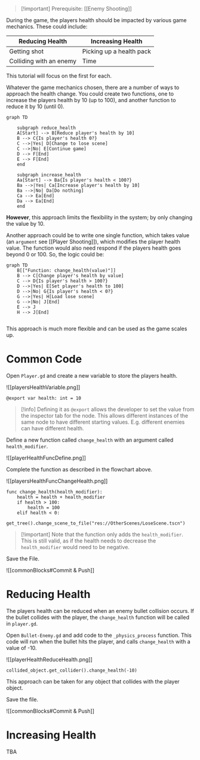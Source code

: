 > [!important] Prerequisite: [[Enemy Shooting]]

During the game, the players health should be impacted by various game mechanics. These could include:

| Reducing Health         | Increasing Health        |
| ----------------------- | ------------------------ |
| Getting shot            | Picking up a health pack |
| Colliding with an enemy | Time                     |

This tutorial will focus on the first for each. 

Whatever the game mechanics chosen, there are a number of ways to approach the health change. You could create two functions, one to increase the players health by 10 (up to 100), and another function to reduce it by 10 (until 0).

```mermaid
graph TD

	subgraph reduce_health
    A[Start] --> B[Reduce player's health by 10]
    B --> C{Is player's health 0?}
    C -->|Yes| D[Change to lose scene]
    C -->|No| E[Continue game]
    D --> F[End]
    E --> F[End]
    end

	subgraph increase_health
    Aa[Start] --> Ba{Is player's health < 100?}
    Ba -->|Yes| Ca[Increase player's health by 10]
    Ba -->|No| Da[Do nothing]
    Ca --> Ea[End]
    Da --> Ea[End]
    end
```

**However**, this approach limits the flexibility in the system; by only changing the value by 10.

Another approach could be to write one single function, which takes value (an `argument` see [[Player Shooting]]), which modifies the player health value. The function would also need respond if the players health goes beyond 0 or 100. So, the logic could be:

```mermaid
graph TD
    B[["Function: change_health(value)"]]
    B --> C[Change player's health by value]
    C --> D{Is player's health > 100?}
    D -->|Yes| E[Set player's health to 100]
    D -->|No| G{Is player's health < 0?}
    G -->|Yes| H[Load lose scene]
    G -->|No| J[End]
    E --> J
    H --> J[End]
 
```

This approach is much more flexible and can be used as the game scales up.

# Common Code

Open `Player.gd` and create a new variable to store the players health.

![[playersHealthVariable.png]]

```gdscript
@export var health: int = 10
```

> [!info] Defining it as `@export` allows the developer to set the value from the inspector tab for the node. This allows different instances of the same node to have different starting values. E.g. different enemies can have different health.

Define a new function called `change_health` with an argument called `health_modifier`.

![[playerHealthFuncDefine.png]]

Complete the function as described in the flowchart above.

![[playersHealthFuncChangeHealth.png]]

```
func change_health(health_modifier):
	health = health + health_modifier
	if health > 100:
		health = 100
	elif health < 0:
		get_tree().change_scene_to_file("res://OtherScenes/LoseScene.tscn")
```

> [!important] Note that the function only adds the `health_modifier`. This is still valid, as if the health needs to decrease the `health_modifier` would need to be negative.

Save the File.

![[commonBlocks#Commit & Push]]
# Reducing Health

The players health can be reduced when an enemy bullet collision occurs. If the bullet collides with the player, the `change_health` function will be called in `player.gd`.

Open `Bullet-Enemy.gd` and add code to the `_physics_process` function. This code will run when the bullet hits the player, and calls `change_health` with a value of -10. 

![[playerHealthReduceHealth.png]]

```gdscript
collided_object.get_collider().change_health(-10)
```

This approach can be taken for any object that collides with the player object.

Save the file.

![[commonBlocks#Commit & Push]]

# Increasing Health

TBA